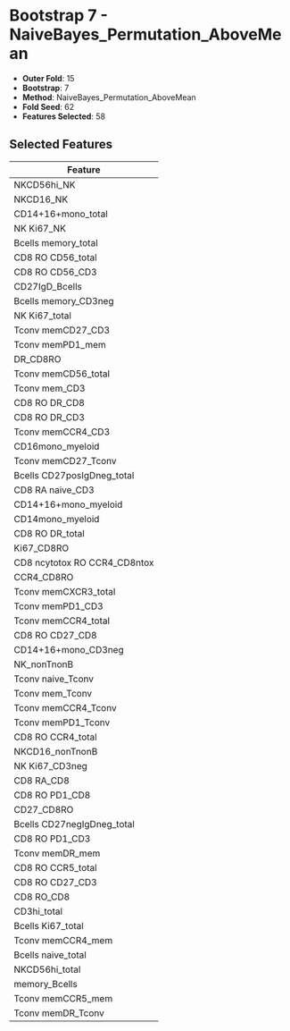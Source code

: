 # Bootstrap 7 - NaiveBayes_Permutation_AboveMean

- **Outer Fold**: 15
- **Bootstrap**: 7
- **Method**: NaiveBayes_Permutation_AboveMean
- **Fold Seed**: 62
- **Features Selected**: 58

## Selected Features

| Feature |
|---------|
| NKCD56hi_NK |
| NKCD16_NK |
| CD14+16+mono_total |
| NK Ki67_NK |
| Bcells memory_total |
| CD8 RO CD56_total |
| CD8 RO CD56_CD3 |
| CD27IgD_Bcells |
| Bcells memory_CD3neg |
| NK Ki67_total |
| Tconv memCD27_CD3 |
| Tconv memPD1_mem |
| DR_CD8RO |
| Tconv memCD56_total |
| Tconv mem_CD3 |
| CD8 RO DR_CD8 |
| CD8 RO DR_CD3 |
| Tconv memCCR4_CD3 |
| CD16mono_myeloid |
| Tconv memCD27_Tconv |
| Bcells CD27posIgDneg_total |
| CD8 RA naive_CD3 |
| CD14+16+mono_myeloid |
| CD14mono_myeloid |
| CD8 RO DR_total |
| Ki67_CD8RO |
| CD8 ncytotox RO CCR4_CD8ntox |
| CCR4_CD8RO |
| Tconv memCXCR3_total |
| Tconv memPD1_CD3 |
| Tconv memCCR4_total |
| CD8 RO CD27_CD8 |
| CD14+16+mono_CD3neg |
| NK_nonTnonB |
| Tconv naive_Tconv |
| Tconv mem_Tconv |
| Tconv memCCR4_Tconv |
| Tconv memPD1_Tconv |
| CD8 RO CCR4_total |
| NKCD16_nonTnonB |
| NK Ki67_CD3neg |
| CD8 RA_CD8 |
| CD8 RO PD1_CD8 |
| CD27_CD8RO |
| Bcells CD27negIgDneg_total |
| CD8 RO PD1_CD3 |
| Tconv memDR_mem |
| CD8 RO CCR5_total |
| CD8 RO CD27_CD3 |
| CD8 RO_CD8 |
| CD3hi_total |
| Bcells Ki67_total |
| Tconv memCCR4_mem |
| Bcells naive_total |
| NKCD56hi_total |
| memory_Bcells |
| Tconv memCCR5_mem |
| Tconv memDR_Tconv |
